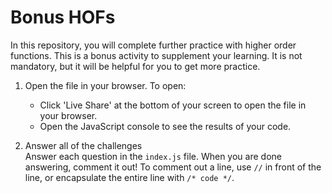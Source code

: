 # Bonus HOFs

In this repository, you will complete further practice with higher order functions. This is a bonus activity to supplement your learning. It is not mandatory, but it will be helpful for you to get more practice.

1. Open the file in your browser. To open:
    - Click 'Live Share' at the bottom of your screen to open the file in your browser.
    - Open the JavaScript console to see the results of your code.

2. Answer all of the challenges\
Answer each question in the `index.js` file.
When you are done answering, comment it out!
To comment out a line, use `//` in front of the line, or encapsulate the entire line with `/* code */`.
